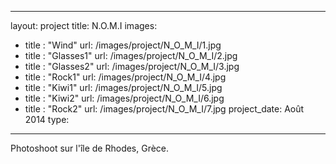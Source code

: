 ---
layout: project
title: N.O.M.I
images:
  - title : "Wind"
    url: /images/project/N_O_M_I/1.jpg
  - title : "Glasses1"
    url: /images/project/N_O_M_I/2.jpg
  - title : "Glasses2"
    url: /images/project/N_O_M_I/3.jpg
  - title : "Rock1"
    url: /images/project/N_O_M_I/4.jpg
  - title : "Kiwi1"
    url: /images/project/N_O_M_I/5.jpg
  - title : "Kiwi2"
    url: /images/project/N_O_M_I/6.jpg
  - title : "Rock2"
    url: /images/project/N_O_M_I/7.jpg
project_date: Août 2014
type: 
 ---
 
 Photoshoot sur l'île de Rhodes, Grèce.
 




